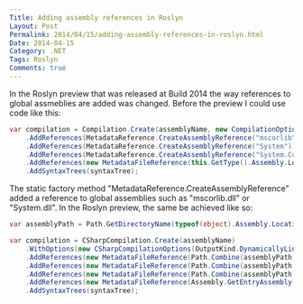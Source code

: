 ```yaml
---
Title: Adding assembly references in Roslyn
Layout: Post
Permalink: 2014/04/15/adding-assembly-references-in-roslyn.html
Date: 2014-04-15
Category: .NET
Tags: Roslyn 
Comments: true
---
```


In the Roslyn preview that was released at Build 2014 the way references to global assmeblies are added was changed. Before the preview I could use code like this:

```csharp
var compilation = Compilation.Create(assemblyName, new CompilationOptions(OutputKind.DynamicallyLinkedLibrary))
	.AddReferences(MetadataReference.CreateAssemblyReference("mscorlib"))
	.AddReferences(MetadataReference.CreateAssemblyReference("System"))
	.AddReferences(MetadataReference.CreateAssemblyReference("System.Core"))
	.AddReferences(new MetadataFileReference(this.GetType().Assembly.Location))
	.AddSyntaxTrees(syntaxTree);
```

The static factory method "MetadataReference.CreateAssemblyReference" added a reference to global assemblies such as "mscorlib.dll" or "System.dll". In the Roslyn preview,
the same be achieved like so:

```csharp
var assemblyPath = Path.GetDirectoryName(typeof(object).Assembly.Location);

var compilation = CSharpCompilation.Create(assemblyName)
	.WithOptions(new CSharpCompilationOptions(OutputKind.DynamicallyLinkedLibrary))
	.AddReferences(new MetadataFileReference(Path.Combine(assemblyPath, "mscorlib.dll")))
	.AddReferences(new MetadataFileReference(Path.Combine(assemblyPath, "System.dll")))
	.AddReferences(new MetadataFileReference(Path.Combine(assemblyPath, "System.Core.dll")))
	.AddReferences(new MetadataFileReference(Assembly.GetEntryAssembly().Location))
	.AddSyntaxTrees(syntaxTree);
```
